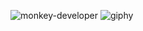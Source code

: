 ![monkey-developer](https://user-images.githubusercontent.com/43087814/158386063-5ab547ba-b8af-427a-94e6-8211c1de965b.gif)
![giphy](https://user-images.githubusercontent.com/43087814/159652520-350abbbf-9cc4-4317-baf4-3340db5cb4af.gif)
